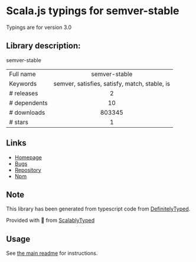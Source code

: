 
# Scala.js typings for semver-stable

Typings are for version 3.0

## Library description:
semver-stable

|                    |                 |
| ------------------ | :-------------: |
| Full name          | semver-stable |
| Keywords           | semver, satisfies, satisfy, match, stable, is |
| # releases         | 2 |
| # dependents       | 10 |
| # downloads        | 803345 |
| # stars            | 1 |

## Links
- [Homepage](https://github.com/kaelzhang/node-semver-stable#readme)
- [Bugs](https://github.com/kaelzhang/node-semver-stable/issues)
- [Repository](https://github.com/kaelzhang/node-semver-stable)
- [Npm](https://www.npmjs.com/package/semver-stable)
    


## Note
This library has been generated from typescript code from [DefinitelyTyped](https://definitelytyped.org).

Provided with :purple_heart: from [ScalablyTyped](https://github.com/oyvindberg/ScalablyTyped)

## Usage
See [the main readme](../../readme.md) for instructions.


